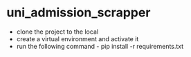 # uni_admission_scrapper

- clone the project to the local
- create a virtual environment and activate it
- run the following command - pip install -r requirements.txt
